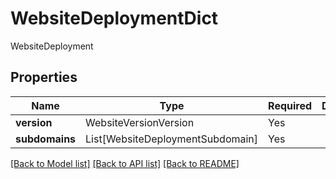 # WebsiteDeploymentDict

WebsiteDeployment

## Properties
| Name | Type | Required | Description |
| ------------ | ------------- | ------------- | ------------- |
**version** | WebsiteVersionVersion | Yes |  |
**subdomains** | List[WebsiteDeploymentSubdomain] | Yes |  |


[[Back to Model list]](../../README.md#documentation-for-models) [[Back to API list]](../../README.md#documentation-for-api-endpoints) [[Back to README]](../../README.md)
